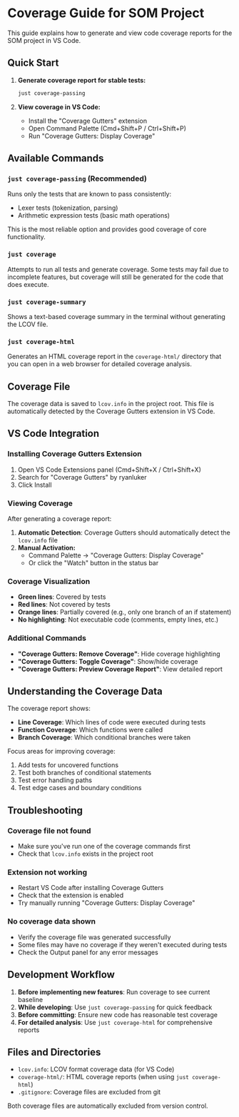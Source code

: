 # Coverage Guide for SOM Project

This guide explains how to generate and view code coverage reports for the SOM project in VS Code.

## Quick Start

1. **Generate coverage report for stable tests:**

   ```bash
   just coverage-passing
   ```

2. **View coverage in VS Code:**
   - Install the "Coverage Gutters" extension
   - Open Command Palette (Cmd+Shift+P / Ctrl+Shift+P)
   - Run "Coverage Gutters: Display Coverage"

## Available Commands

### `just coverage-passing` (Recommended)

Runs only the tests that are known to pass consistently:

- Lexer tests (tokenization, parsing)  
- Arithmetic expression tests (basic math operations)

This is the most reliable option and provides good coverage of core functionality.

### `just coverage`

Attempts to run all tests and generate coverage. Some tests may fail due to incomplete features, but coverage will still be generated for the code that does execute.

### `just coverage-summary`

Shows a text-based coverage summary in the terminal without generating the LCOV file.

### `just coverage-html`

Generates an HTML coverage report in the `coverage-html/` directory that you can open in a web browser for detailed coverage analysis.

## Coverage File

The coverage data is saved to `lcov.info` in the project root. This file is automatically detected by the Coverage Gutters extension in VS Code.

## VS Code Integration

### Installing Coverage Gutters Extension

1. Open VS Code Extensions panel (Cmd+Shift+X / Ctrl+Shift+X)
2. Search for "Coverage Gutters" by ryanluker
3. Click Install

### Viewing Coverage

After generating a coverage report:

1. **Automatic Detection**: Coverage Gutters should automatically detect the `lcov.info` file
2. **Manual Activation:**
   - Command Palette → "Coverage Gutters: Display Coverage"
   - Or click the "Watch" button in the status bar

### Coverage Visualization

- **Green lines**: Covered by tests
- **Red lines**: Not covered by tests  
- **Orange lines**: Partially covered (e.g., only one branch of an if statement)
- **No highlighting**: Not executable code (comments, empty lines, etc.)

### Additional Commands

- **"Coverage Gutters: Remove Coverage"**: Hide coverage highlighting
- **"Coverage Gutters: Toggle Coverage"**: Show/hide coverage
- **"Coverage Gutters: Preview Coverage Report"**: View detailed report

## Understanding the Coverage Data

The coverage report shows:

- **Line Coverage**: Which lines of code were executed during tests
- **Function Coverage**: Which functions were called
- **Branch Coverage**: Which conditional branches were taken

Focus areas for improving coverage:

1. Add tests for uncovered functions
2. Test both branches of conditional statements
3. Test error handling paths
4. Test edge cases and boundary conditions

## Troubleshooting

### Coverage file not found

- Make sure you've run one of the coverage commands first
- Check that `lcov.info` exists in the project root

### Extension not working

- Restart VS Code after installing Coverage Gutters
- Check that the extension is enabled
- Try manually running "Coverage Gutters: Display Coverage"

### No coverage data shown

- Verify the coverage file was generated successfully
- Some files may have no coverage if they weren't executed during tests
- Check the Output panel for any error messages

## Development Workflow

1. **Before implementing new features**: Run coverage to see current baseline
2. **While developing**: Use `just coverage-passing` for quick feedback
3. **Before committing**: Ensure new code has reasonable test coverage
4. **For detailed analysis**: Use `just coverage-html` for comprehensive reports

## Files and Directories

- `lcov.info`: LCOV format coverage data (for VS Code)
- `coverage-html/`: HTML coverage reports (when using `just coverage-html`)
- `.gitignore`: Coverage files are excluded from git

Both coverage files are automatically excluded from version control.
